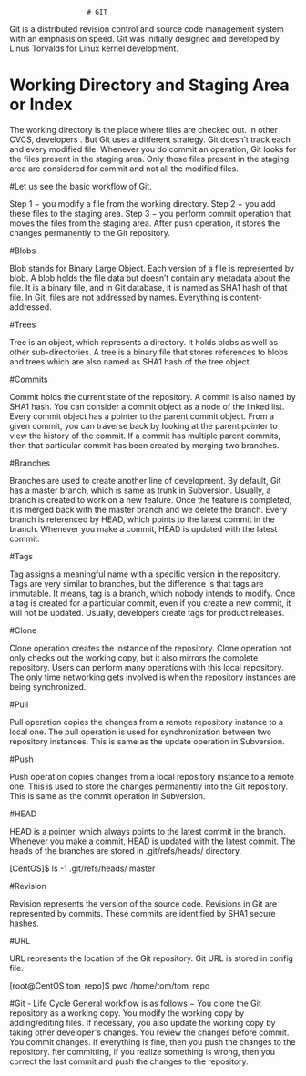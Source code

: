                        # GIT
Git is a distributed revision control and source code management system with an emphasis on 
speed. Git was initially designed and developed by Linus Torvalds for Linux kernel development.

# Working Directory and Staging Area or Index 

The working directory is the place where files are checked out. In other CVCS, developers . But Git uses a 
different strategy. Git doesn’t track each and every modified file. Whenever you do commit an 
operation, Git looks for the files present in the staging area. Only those files present in the 
staging area are considered for commit and not all the modified files. 

#Let us see the basic workflow of Git. 

Step 1 − you modify a file from the working directory. 
Step 2 − you add these files to the staging area. 
Step 3 − you perform commit operation that moves the files from the staging area. After push 
operation, it stores the changes permanently to the Git repository.

#Blobs 

Blob stands for Binary Large Object. Each version of a file is represented by blob. A blob holds 
the file data but doesn’t contain any metadata about the file. It is a binary file, and in Git 
database, it is named as SHA1 hash of that file. In Git, files are not addressed by names. 
Everything is content-addressed. 

#Trees 

Tree is an object, which represents a directory. It holds blobs as well as other sub-directories. A 
tree is a binary file that stores references to blobs and trees which are also named as SHA1 hash 
of the tree object. 

#Commits 

Commit holds the current state of the repository. A commit is also named by SHA1 hash. You 
can consider a commit object as a node of the linked list. Every commit object has a pointer to
the parent commit object. From a given commit, you can traverse back by looking at the parent 
pointer to view the history of the commit. If a commit has multiple parent commits, then that 
particular commit has been created by merging two branches. 

#Branches 

Branches are used to create another line of development. By default, Git has a master branch, 
which is same as trunk in Subversion. Usually, a branch is created to work on a new feature. 
Once the feature is completed, it is merged back with the master branch and we delete the 
branch. Every branch is referenced by HEAD, which points to the latest commit in the branch. 
Whenever you make a commit, HEAD is updated with the latest commit. 

#Tags 

Tag assigns a meaningful name with a specific version in the repository. Tags are very similar to 
branches, but the difference is that tags are immutable. It means, tag is a branch, which nobody 
intends to modify. Once a tag is created for a particular commit, even if you create a new 
commit, it will not be updated. Usually, developers create tags for product releases. 

#Clone 

Clone operation creates the instance of the repository. Clone operation not only checks out the 
working copy, but it also mirrors the complete repository. Users can perform many operations 
with this local repository. The only time networking gets involved is when the repository 
instances are being synchronized. 

#Pull 

Pull operation copies the changes from a remote repository instance to a local one. The pull 
operation is used for synchronization between two repository instances. This is same as the 
update operation in Subversion. 

#Push 

Push operation copies changes from a local repository instance to a remote one. This is used to 
store the changes permanently into the Git repository. This is same as the commit operation in 
Subversion. 

#HEAD 

HEAD is a pointer, which always points to the latest commit in the branch. Whenever you make 
a commit, HEAD is updated with the latest commit. The heads of the branches are stored in 
.git/refs/heads/ directory. 

[CentOS]$ ls -1 .git/refs/heads/ 
master

#Revision 

Revision represents the version of the source code. Revisions in Git are represented by commits. 
These commits are identified by SHA1 secure hashes. 

#URL 

URL represents the location of the Git repository. Git URL is stored in config file. 

[root@CentOS tom_repo]$ pwd 
/home/tom/tom_repo


#Git - Life Cycle 
General workflow is as follows − 
You clone the Git repository as a working copy. 
You modify the working copy by adding/editing files. 
If necessary, you also update the working copy by taking other developer's changes. 
You review the changes before commit. 
You commit changes. If everything is fine, then you push the changes to the repository. 
fter committing, if you realize something is wrong, then you correct the last commit 
and push the changes to the repository. 
